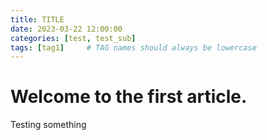 ```yaml
---
title: TITLE
date: 2023-03-22 12:00:00 
categories: [test, test_sub]
tags: [tag1]     # TAG names should always be lowercase
---
```


# Welcome to the first article.

Testing something